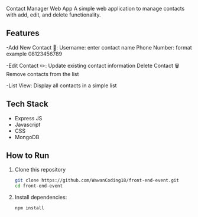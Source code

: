 Contact Manager Web App
A simple web application to manage contacts with add, edit, and delete functionality.

## Features

-Add New Contact 📝:
Username: enter contact name
Phone Number: format example 08123456789

-Edit Contact ✏️:
Update existing contact information
Delete Contact 🗑️
Remove contacts from the list

-List View:
Display all contacts in a simple list

## Tech Stack
- Express JS
- Javascript
- CSS
- MongoDB

## How to Run
1. Clone this repository

   ```bash
   git clone https://github.com/WawanCoding18/front-end-event.git
   cd front-end-event

   ```

2. Install dependencies:
   ```bash
   npm install
   ```
